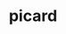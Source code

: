 ---
title: "picard"
layout: cache
categories: [package, develop-2023-05-14]
meta: {"versions": ["2.26.2"], "compilers": ["gcc@=7.3.1"], "oss": ["amzn2"], "platforms": ["linux"], "targets": ["aarch64", "neoverse_n1", "x86_64_v3"], "stacks": ["aws-isc", "aws-isc-aarch64", "root"], "num_specs": 3, "num_specs_by_stack": {"root": 3, "aws-isc": 1, "aws-isc-aarch64": 2}}
spec_details: [{"hash": "obbd4hec27tstqydg6zfucavxurlp2a2", "compiler": "gcc@=7.3.1", "versions": ["2.26.2"], "os": "amzn2", "platform": "linux", "target": "x86_64_v3", "variants": ["build_system=generic"], "stacks": ["root", "aws-isc"], "size": "-", "tarball": "https://binaries.spack.io/develop-2023-05-14/build_cache/linux-amzn2-x86_64_v3/gcc-7.3.1/picard-2.26.2/linux-amzn2-x86_64_v3-gcc-7.3.1-picard-2.26.2-obbd4hec27tstqydg6zfucavxurlp2a2.spack"}, {"hash": "xmgvlqi6q2xch5ajrtpjpiuwmipxieuc", "compiler": "gcc@=7.3.1", "versions": ["2.26.2"], "os": "amzn2", "platform": "linux", "target": "aarch64", "variants": ["build_system=generic"], "stacks": ["root", "aws-isc-aarch64"], "size": "-", "tarball": "https://binaries.spack.io/develop-2023-05-14/build_cache/linux-amzn2-aarch64/gcc-7.3.1/picard-2.26.2/linux-amzn2-aarch64-gcc-7.3.1-picard-2.26.2-xmgvlqi6q2xch5ajrtpjpiuwmipxieuc.spack"}, {"hash": "e37iasrbzzm37d5makf5mzg233oeuj45", "compiler": "gcc@=7.3.1", "versions": ["2.26.2"], "os": "amzn2", "platform": "linux", "target": "neoverse_n1", "variants": ["build_system=generic"], "stacks": ["root", "aws-isc-aarch64"], "size": "-", "tarball": "https://binaries.spack.io/develop-2023-05-14/build_cache/linux-amzn2-neoverse_n1/gcc-7.3.1/picard-2.26.2/linux-amzn2-neoverse_n1-gcc-7.3.1-picard-2.26.2-e37iasrbzzm37d5makf5mzg233oeuj45.spack"}]
---